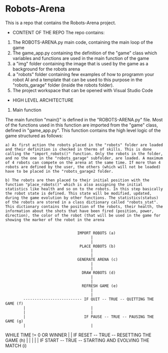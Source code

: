 # Robots-Arena
 This is a repo that contains the Robots-Arena project.

 - CONTENT OF THE REPO
 The repo contains:
 1) The ROBOTS-ARENA.py main code, containing the main loop of the game
 2) The game_app.py containing the definition of the "game" class which variables and functions are used in the main function of the game
 3) a "img" folder containing the image that is used by the game as a background for the robots arena
 4) a "robots" folder containing few examples of how to programm your robot AI and a template that can be used to this purpose in the "robots_garage" folder (inside the robots folder).
 5) The project workspace that can be opened with Visual Studio Code

 - HIGH LEVEL ARCHITECTURE

 1) Main function 
 
 The main function "main()" is defined in the "ROBOTS-ARENA.py" file. Most of the functions used in this function are imported from the "game" class, defined in "game_app.py". This function contains the high level logic of the game structured as follows:
    
    a) As first action the robots placed in the "robots" folder are loaded and their definition is checked in therms of skills. This is done calling the "import_robots()" function. Only the robots in the folder, and no the one in the "robots_garage" subfolder, are loaded. A maximum of 4 robots can compete on the arena at the same time. If more than 4 robots are defined by the user, the others (which will not be loaded) have to be placed in the "robots_garage2 folder.
    
    b) The robots are then placed to their initial position with the function "place_robots()" which is also assigning the initial statistics like health and so on to the robots. In this step basically the robot state is defined. This state will be modified, updated, during the game evolution by other functions. The statistics(status) of the robots are stored in a class dictionary called "robots_stat". This dictionary contains the position of the robots, their health, the information about the shots that have been fired (position, power, direction), the color of the robot (that will be used in the game for showing the marker of the robot in the arena


                                    IMPORT ROBOTS (a)
                                          |
                                          |
                                     PLACE ROBOTS (b)
                                          |
                                          |
                                    GENERATE ARENA (c)
                                          |
                                          |
                                      DRAW ROBOTS (d)
                                          |
                                          |
                                      REFRESH GAME (e)
                                          |
                                          |
            -------------------------- IF QUIT -- TRUE -- QUITTING THE GAME (f) 
            |                             |
            |                             |
            |                          IF PAUSE -- TRUE -- PAUSING THE GAME (g)
            |                             |
WHILE TIME != 0 OR WINNER                 |
            |                          IF RESET -- TRUE -- RESETTING THE GAME (h)
            |                             |
            |                             |
            |                          IF START -- TRUE -- STARTING AND EVOLVING THE MATCH (i)